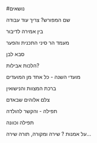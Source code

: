 #נושאים 

שם המפורש? צריך עוד עבודה

בין אמירה לדיבור

מעמד הר סיני התכנית והפער

סבא לבן

הלכות אבילות?

מועדי השנה - כל אחד מן המועדים

ברכת המצוות והנישואין

צלם אלוהים שבאדם

תפילה - והקשר להולדה

תפילה וכוונה

על אמנות ? שירה ומקורה, תורה שירה...

